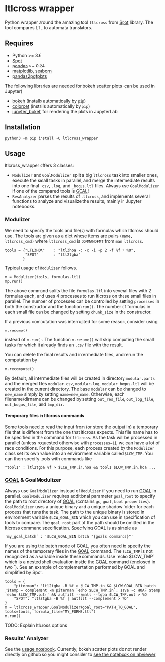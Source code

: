 # ltlcross wrapper
Python wrapper around the amazing tool `ltlcross` from [Spot](https://spot.lrde.epita.fr/) library.
The tool compares LTL to automata translators.

## Requires
* Python >= 3.6
* [Spot](https://spot.lrde.epita.fr/)
* [pandas](https://pandas.pydata.org/) >= 0.24
* [matplotlib](https://matplotlib.org/), [seaborn](https://seaborn.pydata.org)
* [pandas2pgfplots](https://github.com/xblahoud/pandas2pgfplots)

The following libraries are needed for bokeh scatter plots (can be used in Jupyter)
* [bokeh](https://bokeh.org/) (installs automatically by `pip`)
* [colorcet](https://colorcet.holoviz.org/) (installs automatically by `pip`)
* [jupyter_bokeh](https://github.com/bokeh/jupyter_bokeh) for rendering the plots in JupyterLab

## Installation
```
python3 -m pip install -U ltlcross_wrapper
```

## Usage
ltlcross_wrapper offers 3 classes:
 * `Modulizer` and `GoalModulizer` split a big `ltlcross` task into smaller ones, execute
    the small tasks in parallel, and merge the intermediate results into one final `.csv`,
    `.log`, and `_bogus.ltl` files. Always use `GoalModulizer` if one of the compared
    tools is [GOAL]!
 * `ResAnalyzer` parses the results of `ltlcross`, and implements several functions
    to analyze and visualize the results, mainly in Jupyter notebooks. 

### Modulizer
We need to specify the tools and file(s) with formulas which ltlcross should 
use. The tools are given as a dict whose items are pairs `(name, ltlcross_cmd)` 
where `ltlcross_cmd` is `COMMANDFMT` from `man ltlcross`.
 
    tools = {"LTL3HOA"    : "ltl3hoa -d -x -i -p 2 -f %f > %O",
             "SPOT"       : "ltl2tgba"
            }

Typical usage of `Modulizer` follows.

    m = Modulizer(tools, formulas.ltl)
    mp.run()
 
 The above command splits the file `formulas.ltl` into several files with
 2 formulas each, and uses 4 processes to run ltlcross on these small files
 in parallel. The number of processes can be controlled by setting 
 `processes` in both the constructor and the function `run()`. The number
 of formulas in each small file can be changed by setting `chunk_size`
 in the constructor.
 
 If a previous computation was interrupted for some reason, consider using
    
    m.resume()
 instead of `m.run()`. The function `m.resume()` will skip computing the
 small tasks for which it already finds an `.csv` file with the result.
 
 You can delete the final results and intermediate files, and rerun the
 computation by
 
    m.recompute()
    
By default, all intermediate files will be created in directory 
`modular.parts` and the merged files `modular.csv`, `modular.log`,
`modular_bogus.ltl` will be created in the current directory. The base
`modular` can be changed to `new_name` simply by setting `name=new_name`.
Otherwise, each filename/dirname can be changed by setting `out_res_file`, 
`out_log_file`, `out_bogus_file`, and `tmp_dir`.

#### Temporary files in ltlcross commands
Some tools need to read the input from (or store the output in) a
temporary file that is different from the one that ltlcross expects.
This file name has to be specified in the command for `ltlcross`. As
the task will be processed in parallel (unless requested otherwise
with `processes=1`), we can have a lot of race conditions. For this
purpose, each process created by the `Modulizer` class set its own
value into an environment variable called `$LCW_TMP`. You can then
specify tools with commands like

    "tool1" : ltl2tgba %f > $LCW_TMP.in.hoa && tool1 $LCW_TMP.in.hoa ...

### [GOAL] \& GoalModulizer
Always use `GoalModulizer` instead of `Modulizer` if you need to run
[GOAL] in parallel. `GoalModulizer` requires additional parameter
`goal_root` to specify the path to root directory of [GOAL] (contains
`gc`, `goal`, `boot.properties`). `GoalModulizer` uses a unique binary
and a unique shadow folder for each process that runs the task.
The path to the unique binary is stored in environment variable
`$LCW_GOAL_BIN` which you can use in specification of tools to compare.
The `goal_root` part of the path should be omitted in the ltlcross
command specification. Specifying [GOAL] is as simple as

    'my_goal_batch` : '$LCW_GOAL_BIN batch "{goals commands}"'

If you are using the batch mode of [GOAL], you often need to specify the
names of the temporary files in the [GOAL] command. The `$LCW_TMP` is
not recognized as a variable inside these commands. Use \`echo $LCW_TMP\`
which is a nested shell evaluation inside the [GOAL] command (enclosed in two \`).
See an example of complementation performed by GOAL and simplified by
Spot.

    tools = {
        "piterman": "ltl2tgba -B %f > $LCW_TMP.in && $LCW_GOAL_BIN batch '$temp = complement -m piterman `echo $LCW_TMP.in`; save -c HOAF $temp `echo $LCW_TMP.out;' && autfilt --small --tgba $LCW_TMP.out > %O
        "SPOT": "ltl2tgba -B %f | autfilt --complement > %O"
    }
    m = ltlcross_wrapper.GoalModulizer(goal_root="PATH_TO_GOAL", tools=tools, formula_file="MY_FORMS.ltl")
    m.run()

TODO: Explain ltlcross options

### Results' Analyzer

See the [usage notebook](Usage.ipynb). Currently, bokeh scatter plots do not
render directly on github so you might consider to [see the notebook on nbviewer](https://nbviewer.jupyter.org/github/xblahoud/ltlcross_wrapper/blob/master/Usage.ipynb)

[GOAL]: http://goal.im.ntu.edu.tw
